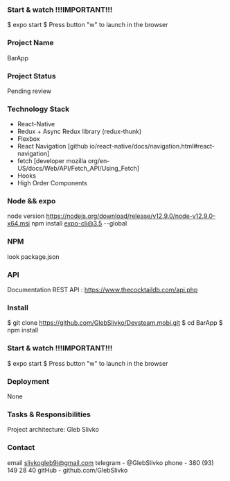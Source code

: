 ### Start & watch !!!IMPORTANT!!!
$ expo start
$ Press button "w" to launch in the browser

### Project Name
BarApp

### Project Status
Pending review

### Technology Stack
* React-Native
* Redux + Async Redux library (redux-thunk)
* Flexbox
* React Navigation [github io/react-native/docs/navigation.html#react-navigation]
* fetch [developer mozilla org/en-US/docs/Web/API/Fetch_API/Using_Fetch]
* Hooks
* High Order Components

### Node && expo
node version https://nodejs.org/download/release/v12.9.0/node-v12.9.0-x64.msi
npm install expo-cli@3.5 --global

### NPM
look package.json

### API
Documentation REST API :
https://www.thecocktaildb.com/api.php
 
### Install
$ git clone https://github.com/GlebSlivko/Devsteam.mobi.git
$ cd BarApp
$ npm install

### Start & watch !!!IMPORTANT!!!
$ expo start
$ Press button "w" to launch in the browser

### Deployment
None

### Tasks & Responsibilities
Project architecture: Gleb Slivko
 
### Contact
email slivkogleb9i@gmail.com
telegram - @GlebSlivko
phone - 380 (93) 149 28 40
gitHub - github.com/GlebSlivko


